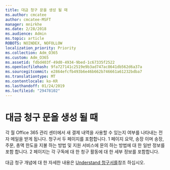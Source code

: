 ```yaml
---
title: 대금 청구 문을 생성 될 때
ms.author: cmcatee
author: cmcatee-MSFT
manager: mnirkhe
ms.date: 2/28/2018
ms.audience: Admin
ms.topic: article
ROBOTS: NOINDEX, NOFOLLOW
localization_priority: Priority
ms.collection: Adm_O365
ms.custom: Adm_O365
ms.assetid: fdbd403f-49d0-4934-9bed-1c67335f2522
ms.openlocfilehash: 9fa727141c2519e9b3ad747ac8641db562d6a37a
ms.sourcegitcommit: e2864efcfb493b6e46b662b746661a61232bdba7
ms.translationtype: MT
ms.contentlocale: ko-KR
ms.lasthandoff: 01/24/2019
ms.locfileid: "29478102"
---
```

# <a name="when-is-the-billing-statement-generated"></a>대금 청구 문을 생성 될 때

각 월 Office 365 관리 센터에서 새 결제 내역을 사용할 수 있는지 여부를 나타내는 전자 메일을 받게 됩니다. 청구서 두 페이지를 포함합니다. 1 페이지 요약, 송장 이며 송장, 주문, 총액 한도을 지불 하는 방법 및 지원 서비스에 문의 하는 방법에 대 한 일반 정보를 포함 합니다. 2 페이지는 각 구독에 대 한 청구 활동에 대 한 세부 정보를 포함합니다.
  
대금 청구 개념에 대 한 자세한 내용은 [Understand 청구서를](https://support.office.com/article/0724b428-fb59-4962-8c37-6674166d7507)참조 하십시오.
  

